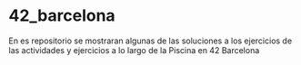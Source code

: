 # 42_barcelona

En es repositorio se mostraran algunas de las soluciones a los ejercicios de las actividades y ejercicios a lo largo de la Piscina en 42 Barcelona

